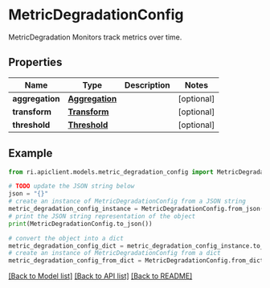 # MetricDegradationConfig

MetricDegradation Monitors track metrics over time.

## Properties

Name | Type | Description | Notes
------------ | ------------- | ------------- | -------------
**aggregation** | [**Aggregation**](Aggregation.md) |  | [optional] 
**transform** | [**Transform**](Transform.md) |  | [optional] 
**threshold** | [**Threshold**](Threshold.md) |  | [optional] 

## Example

```python
from ri.apiclient.models.metric_degradation_config import MetricDegradationConfig

# TODO update the JSON string below
json = "{}"
# create an instance of MetricDegradationConfig from a JSON string
metric_degradation_config_instance = MetricDegradationConfig.from_json(json)
# print the JSON string representation of the object
print(MetricDegradationConfig.to_json())

# convert the object into a dict
metric_degradation_config_dict = metric_degradation_config_instance.to_dict()
# create an instance of MetricDegradationConfig from a dict
metric_degradation_config_from_dict = MetricDegradationConfig.from_dict(metric_degradation_config_dict)
```
[[Back to Model list]](../README.md#documentation-for-models) [[Back to API list]](../README.md#documentation-for-api-endpoints) [[Back to README]](../README.md)

